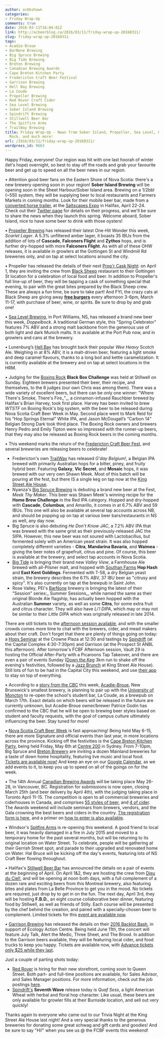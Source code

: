 ```yaml
---
author: acbbshawn
categories:
- Friday Wrap-Up
comments: true
date: 2016-03-11T16:04:01Z
link: http://acbeerblog.ca/2016/03/11/friday-wrap-up-20160311/
slug: friday-wrap-up-20160311
tags:
- Acadie-Broue
- BarNone Brewing
- Big Spruce Brewing
- Big Tide Brewing
- Breton Brewing
- Canadian Brewing Awards
- Cape Breton Kitchen Party
- Fredericton Craft Beer Festival
- Garrison Brewing
- Hell Bay Brewing
- La Coude
- Propeller Brewing
- Red Rover Craft Cider
- Sea Level Brewing
- Sober Island Brewing
- Spindrift Brewing
- Stillwell Beer Bar
- The Spitfire Arms
- TrailWay Brewing
title: Friday Wrap-Up - News from Sober Island, Propeller, Sea Level, Hell Bay, Boxing
  Rock, and much more!
url: /2016/03/11/friday-wrap-up-20160311/
wordpress_id: 9663
---
```


Happy Friday, everyone! Our region was hit with one last hoorah of winter (let's hope) overnight, so best to stay off the roads and grab your favourite beer and get up to speed on all the beer news in our region.

• Attention good beer fans on the Eastern Shore of Nova Scotia: there's a new brewery opening soon in your region! **Sober Island Brewing** will be opening soon in the Sheet Harbour/Sober Island area. Brewing on a 1/2bbl (~55l) system, they will be supplying beer to local restaurants and Farmers Markets in coming months. Look for their mobile beer bar, made from a [converted horse trailer](https://twitter.com/SoberIslandBrew/status/708261195241881600), at the [Saltscapes Expo](http://www.saltscapes.com/expo/) in Halifax, April 22-24. Check out their [Twitter page](http://www.twitter.com/SoberIslandBrew) for details on their progress, and we'll be sure to share the news when they launch this spring. Welcome aboard, Sober Island, nice to have some beer to drink with those oysters!

• [Propeller Brewing](http://www.drinkpropeller.ca/) has released their latest One-Hit Wonder this week, _Scarlet Lager_. A 5.3% unfiltered amber lager, it boasts 35 IBUs from the addition of lots of **Cascade**, **Falconers Flight** and **Zythos** hops, and is further dry-hopped with more **Falconers Flight**. As with all of these OHW releases, it is available in growlers at the Gottingen St and Windmill Rd breweries only, and on tap at select locations around the city.

• Propeller has released the details of their next [Prop'r Cask Night](https://www.eventbrite.ca/e/propr-cask-night-ft-black-sheep-restaurant-tickets-22464135835): on April 1, they are inviting the crew from [Black Sheep](http://blacksheephalifax.com/) restaurant to their Gottingen St location for a celebration of local food and beer. In addition to Propeller's full line-up of beer, they will be tapping a cask of something special that evening, to pair with the great bites prepared by the Black Sheep crew. These are always a fun time, be sure to take part! And FYI, the crazy cats at Black Sheep are giving away **[free burgers](https://twitter.com/blacksheephfx/status/707192468115161088)** every afternoon 3-6pm, March 11-17, with purchase of beer, wine, or spirits. Be sure to drop by and grab one!

• [Sea Level Brewing](http://www.sealevelbrewing.com/), in Port Williams, NS, has released a brand new beer this week, _Doppelbock_. A traditional German style, this "Spring Celebrator" features 7% ABV and a strong malt backbone from the generous use of both light and dark Munich malts. It is available at the Port Pub now, and in growlers and cans at the brewery.

• Lunenburg’s [Hell Bay](http://www.hellbaybrewing.com/) has brought back their popular _Wee Heavy_ Scotch Ale. Weighing in at 8% ABV, it is a malt-driven beer, featuring a light smoke and deep caramel flavours, thanks to a long boil and kettle caramelization. It is currently available at the brewery and on tap at select locations in the HRM.

• Judging for the [Boxing Rock](http://www.boxingrock.ca/) **Black Box Challenge** was held at Stillwell on Sunday. Eighteen brewers presented their beer, their recipe, and themselves, to the 6 judges (our own Chris was among them). There was a wide variety of excellent beers, but there can be only one winner: "Where There's Smoke, There's Fire_"_, a cinnamon-infused Rauchbier brewed by Halifax's Brian Harvey, took first place. Harvey has been invited to brew _WTSTF_ on Boxing Rock's big system, with the beer to be released during Nova Scotia Craft Beer Week in May. Second place went to Mark Reid for his “Hop Springs Eternal” White IPA, and Jason McDougall’s “Carbon 14” Belgian Strong Dark took third place. The Boxing Rock owners and brewers Henry Pedro and Emily Tipton were so impressed with the runner-up beers, that they may also be released as Boxing Rock beers in the coming months.

• This weekend marks the return of the [Fredericton Craft Beer Fest](http://www.frederictoncraftbeerfestival.com/), and several breweries are releasing beers to celebrate!
- Fredericton's own [TrailWay](https://www.facebook.com/trailwaybrewing) has released _G'day Belgium!_, a Belgian IPA brewed with primarily Australian hops for a bitter, piney, and fruity hybrid beer. Featuring **Galaxy**, **Vic Secret**, and **Mosaic** hops, it was brewed with our very own Shawn Meek. Most of this batch will be pouring at the fest, but there IS a single keg on tap now at the [King Street Ale House](http://thekingstreetalehouse.ca/).
- Nyanza's [Big Spruce Brewing](http://www.bigspruce.ca/) is debuting a brand new beer at the Fest, _Meek Thy Maker_. This beer was Shawn Meek's winning recipe for the **Home Brew Challenge** in the Red IPA category. Hopped and dry-hopped with **Cascade**, **Columbus**, and Amarillo, it comes in at 6.7% ABV and 59 IBUs. This one will also be available at several tap accounts across NB, and should be popping up on tap at various beer bars/restaurants in NS as well, any day now.
- Big Spruce is also debuting _He Don't Know JAC_, a 7.2% ABV IPA that was brewed with the same grist as their previously-released JAC the SIPA. However, this new beer was not soured with Lactobacillus, but fermented solely with an American yeast strain. It was also hopped completely different varieties - **Citra**, **Mandarina Bavaria**, and **Waimea** - giving the beer notes of grapefruit, citrus and pine. Of course, this beer is available at the brewery, and select tap accounts in Nova Scotia.
- [Big Tide](https://www.facebook.com/pages/Big-Tide-Brewing-Co/301456876447) is bringing their brand new _Valley View_, a Farmhouse Ale brewed with all-Pilsner malt, and hopped with [Southan Farms](http://www.southanfarms.net/) **Hop Hash** and **East Kent Goldings**. Fermented with T-58, a dry Belgian yeast strain, the brewery describes the 6.1% ABV, 37 IBU beer as "citrusy and spicy". It's also currently on tap at the brewpub in Saint John.
- Rose Valley, PEI's [BarNone](https://www.facebook.com/BarNone.Brewing) brewery is bringing the latest of their "Session" series:_ Summer Sessions_, while named the same as their original Blonde Ale flagship, has actually been hopped with the Australian **Summer** variety, as well as some **Citra**, for some extra fruit and citrus character. They will also have _Li'l DIPA_, which may or may not be similar to their _Little DIPA_ which was originally released in late 2014.

There are still tickets to the [afternoon session available](http://www.eventbrite.ca/e/fredericton-craft-beer-festival-2016-tickets-16266068248?aff=web), and with the smaller crowds comes more time to chat with the brewers, cider, and mead makers about their craft. Don't forget that there are plenty of things going on today: a [Hops Seminar](https://www.facebook.com/events/577635772384225/) at the Crowne Plaza at 12:30 and tastings by [Spindrift](https://www.facebook.com/events/1978754865682262/) (at the Capital Complex 4:30-7:30pm) and Garrison (at the Prospect St ANBL this afternoon). After tomorrow's FCBF Afternoon session, Vault 29 is hosting the Official After-Party with a Picaroons Tap Takeover, and there are even a pair of events Sunday ([Down the Keg](https://www.facebook.com/events/691669630932575/) 3km run to shake off the evening's festivities, followed by a [Jazz Brunch](https://www.facebook.com/events/941585992580958/) at King Street Ale House). Still lots of fun to be had in the Capital City this weekend, and use [their app](https://attendify.com/app/nzqwnp/) to stay on top of everything.

• According to a [story from the CBC](http://www.cbc.ca/beta/news/canada/new-brunswick/university-of-moncton-brewpub-1.3482953) this week, [Acadie-Broue](https://www.facebook.com/pages/Acadie-Broue/176759632361301), New Brunswick's smallest brewery, is planning to pair up with the [University of Moncton](https://www.umoncton.ca/) to re-open the school's student bar, La Coude, as a brewpub on March 17th. Exact details on which beers will be released in the future are currently unknown, but Acadie-Broue owner/brewer Patrice Godin has confirmed to the CBC that he will be open to brewing beer styles based on student and faculty requests, with the goal of campus culture ultimately influencing the beer. Stay tuned for more!

• [Nova Scotia Craft Beer Week](http://nscraftbeer.ca/nscbw/) is fast approaching! Being held May 6-15, there are more Signature and official events than last year, in more locations across the province. Kicking off the festivities is the [Cape Breton Kitchen Party](https://www.facebook.com/events/1720457271533407/), being held Friday, May 6th at [Centre 200](http://www.centre200.ca/) in Sydney. From 7-10pm, Big Spruce and [Breton Brewery](http://bretonbrewing.ca/) are inviting a dozen Mainland breweries for a taste of down home hospitality, featuring live music and local food. [Tickets are available now!](https://www.universe.com/events/cape-breton-kitchen-party-centre-200-tickets-sydney-C9YQVP) And keep an eye on our [Google Calendar](https://calendar.google.com/calendar/embed?src=931adp19bb214nnhju949v3u30%40group.calendar.google.com&ctz=America/Halifax&dates=20160501%2F20160514), as we add events to it, to keep you up to speed on all of the goings on for the week.

• The 14th Annual [Canadian Brewing Awards](http://www.canadianbrewingawards.com/) will be taking place May 26-28, in Vancouver, BC. Registration for submissions is now open, closing March 25th (and beer delivery by April 4th), with the judging taking place in Toronto April 11-15. The competition is open to all commercial breweries and ciderhouses in Canada, and comprises [55 styles of beer](http://www.canadianbrewingawards.com/style-guidelines-beer/), and [4 of cider](http://www.canadianbrewingawards.com/style-guidelines-cider/). The Awards weekend will include seminars from brewers, vendors, and the Gala crowning the best beers and ciders in the country. [The registration form is here](https://entries.canadianbrewingawards.com/), and a primer on [how to enter is also available](http://www.canadianbrewingawards.com/how-to-enter/).

• Windsor's [Spitfire Arms](http://www.spitfirearms.com/) is re-opening this weekend. A good friend to local beer, it was heavily damaged in a fire in July 2015 and moved to a temporary home for the past several months, but will be returning to its original location on Water Street. To celebrate, people will be gathering at their Gerrish Street spot, and parade to their upgraded and renovated home on Water. Hal Bruce will be kicking off the day's events, featuring lots of NS Craft Beer flowing throughout.

• Halifax's [Stillwell Beer Bar](http://www.barstillwell.com/) has announced the details on a pair of events at the beginning of April. On April 1&2, they are hosting the crew from [Dieu du Ciel!](http://dieuduciel.com/), and will be opening at noon both days, with a full complement of a dozen rare and exciting beers from this Montreal brewery, also featuring bites and plates from La Belle Province to get you in the mood. No tickets are required, just drop by to get in on the fun. The next day, April 3rd, they will be hosting **F.B.D.**, an eight course collaborative beer dinner, featuring food by Stillwell, as well as friends of Stilly. Each course will be presented by the chef behind the creation, and paired with a specially-chosen beer to complement. Limited tickets for this [event are available now](http://www.eventbrite.ca/e/fbd-tickets-22615170584).

• [Garrison Brewing](http://www.garrisonbrewing.com/) has released the details on their [2016 Backlot Bash](http://www.tickethalifax.com/events/32193228/2016-backlot-bash-), in support of Ecology Action Centre. Being held June 11th, the concert will feature July Talk, Alert the Medic, Three Sheet, and The Brood. In addition to the Garrison beers available, they will be featuring local cider, and food trucks to keep you happy. Tickets are available now, with [Advance tickets only $25 while they last](http://www.tickethalifax.com/events/32193228/2016-backlot-bash-).

Just a couple of parting shots today:
- [Red Rover](http://www.redroverbrew.com/p/home.html) is hiring for their new storefront, coming soon to Queen Street. Both part- and full-time positions are available, for Sales Advisor, and Sales Manager positions. For more information, check out the job postings [here](http://www.redroverbrew.com/p/home.html).
- [Spindrift's](http://spindriftbrewing.com/) **Seventh Wave** release today is _Quaf Sess_, a light American Wheat with herbal and floral hop character. Like usual, these beers are only available for growler fills at their Burnside location, and sell out very quickly!

Thanks again to everyone who came out to our Trivia Night at the King Street Ale House last night! And a very special thanks to the generous breweries for donating some great schwag and gift cards and goodies! And be sure to say "Hi!" when you see us @ the FCBF events this weekend!
